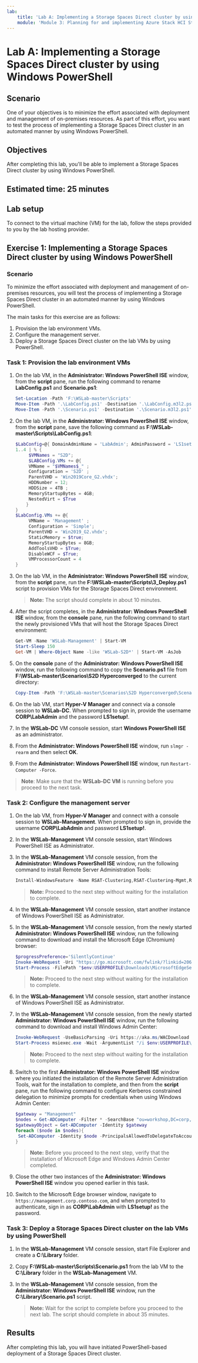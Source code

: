 ```yaml
---
lab:
    title: 'Lab A: Implementing a Storage Spaces Direct cluster by using Windows PowerShell'
    module: 'Module 3: Planning for and implementing Azure Stack HCI Storage'
---
```

# Lab A: Implementing a Storage Spaces Direct cluster by using Windows PowerShell

## Scenario

One of your objectives is to minimize the effort associated with deployment and management of on-premises resources. As part of this effort, you want to test the process of implementing a Storage Spaces Direct cluster in an automated manner by using Windows PowerShell.

## Objectives

After completing this lab, you'll be able to implement a Storage Spaces Direct cluster by using Windows PowerShell.

## Estimated time: 25 minutes

## Lab setup

To connect to the virtual machine (VM) for the lab, follow the steps provided to you by the lab hosting provider.

## Exercise 1: Implementing a Storage Spaces Direct cluster by using Windows PowerShell

### Scenario

To minimize the effort associated with deployment and management of on-premises resources, you will test the process of implementing a Storage Spaces Direct cluster in an automated manner by using Windows PowerShell.

The main tasks for this exercise are as follows:

1. Provision the lab environment VMs.
1. Configure the management server.
1. Deploy a Storage Spaces Direct cluster on the lab VMs by using PowerShell.

### Task 1: Provision the lab environment VMs

1. On the lab VM, in the **Administrator: Windows PowerShell ISE** window, from the **script** pane, run the following command to rename **LabConfig.ps1** and **Scenario.ps1**:

   ```powershell
   Set-Location -Path 'F:\WSLab-master\Scripts'
   Move-Item -Path '.\LabConfig.ps1' -Destination '.\LabConfig.m3l2.ps1' -Force
   Move-Item -Path '.\Scenario.ps1' -Destination '.\Scenario.m3l2.ps1' -Force
   ```

1. On the lab VM, in the **Administrator: Windows PowerShell ISE** window, from the **script** pane, save the following command as **F:\\WSLab-master\\Scripts\\LabConfig.ps1**:

   ```powershell
   $LabConfig=@{ DomainAdminName = 'LabAdmin'; AdminPassword = 'LS1setup!'; Prefix = 'WSLab-'; SecureBoot = $false; SwitchName = 'LabSwitch'; DCEdition = '4'; VMs = @();  InstallSCVMM = 'No'; PullServerDC = $false; Internet = $true ; AdditionalNetworksConfig = @(); EnableGuestServiceInterface = $true; AddToolsVHD = $True ; DisableWCF = $True }
   1..4 | % {
        $VMNames = "S2D";
        $LABConfig.VMs += @{
        VMName = "$VMNames$_" ;
        Configuration = 'S2D' ;
        ParentVHD = 'Win2019Core_G2.vhdx';
        HDDNumber = 12;
        HDDSize = 4TB ;
        MemoryStartupBytes = 4GB;
        NestedVirt = $True
       }
   }
   $LabConfig.VMs += @{
        VMName = 'Management' ;
        Configuration = 'Simple';
        ParentVHD = 'Win2019_G2.vhdx';
        StaticMemory = $true;
        MemoryStartupBytes = 8GB;
        AddToolsVHD = $True;
        DisableWCF = $True;
        VMProcessorCount = 4
   }
   ```

1. On the lab VM, in the **Administrator: Windows PowerShell ISE** window, from the **script** pane, run the **F:\\WSLab-master\\Scripts\\3_Deploy.ps1** script to provision VMs for the Storage Spaces Direct environment.

   > **Note:** The script should complete in about 10 minutes.

1. After the script completes, in the **Administrator: Windows PowerShell ISE** window, from the **console** pane, run the following command to start the newly provisioned VMs that will host the Storage Spaces Direct environment:

   ```powershell
   Get-VM -Name 'WSLab-Management' | Start-VM
   Start-Sleep 150
   Get-VM | Where-Object Name -like 'WSLab-S2D*' | Start-VM -AsJob
   ```

1. On the **console** pane of the **Administrator: Windows PowerShell ISE** window, run the following command to copy the **Scenario.ps1** file from **F:\\WSLab-master\\Scenarios\\S2D Hyperconverged** to the current directory:

   ```powershell
   Copy-Item -Path 'F:\WSLab-master\Scenarios\S2D Hyperconverged\Scenario.ps1' -Destination '.\'
   ```

1. On the lab VM, start **Hyper-V Manager** and connect via a console session to **WSLab-DC**. When prompted to sign in, provide the username **CORP\\LabAdmin** and the password **LS1setup!**.
1. In the **WSLab-DC** VM console session, start **Windows PowerShell ISE** as an administrator.
1. From the **Administrator: Windows PowerShell ISE** window, run `slmgr -rearm` and then select **OK**.
1. From the **Administrator: Windows PowerShell ISE** window, run `Restart-Computer -Force`.

 > **Note**: Make sure that the **WSLab-DC VM** is running before you proceed to the next task.

### Task 2: Configure the management server

1. On the lab VM, from **Hyper-V Manager** and connect with a console session to **WSLab-Management**. When prompted to sign in, provide the username **CORP\\LabAdmin** and password **LS1setup!**.
1. In the **WSLab-Management** VM console session, start Windows PowerShell ISE as Administrator.
1. In the **WSLab-Management** VM console session, from the **Administrator: Windows PowerShell ISE** window, run the following command to install Remote Server Administration Tools:

   ```powershell
   Install-WindowsFeature -Name RSAT-Clustering,RSAT-Clustering-Mgmt,RSAT-Clustering-PowerShell,RSAT-Hyper-V-Tools,RSAT-AD-PowerShell,RSAT-ADDS
   ```

   > **Note:** Proceed to the next step without waiting for the installation to complete.

1. In the **WSLab-Management** VM console session, start another instance of Windows PowerShell ISE as Administrator.
1. In the **WSLab-Management** VM console session, from the newly started **Administrator: Windows PowerShell ISE** window, run the following command to download and install the Microsoft Edge (Chromium) browser:

   ```powershell
   $progressPreference='SilentlyContinue'
   Invoke-WebRequest -Uri "https://go.microsoft.com/fwlink/?linkid=2069324&language=en-us&Consent=1" -UseBasicParsing -OutFile "$env:USERPROFILE\Downloads\MicrosoftEdgeSetup.exe"
   Start-Process -FilePath "$env:USERPROFILE\Downloads\MicrosoftEdgeSetup.exe" -Wait
   ```

   > **Note:** Proceed to the next step without waiting for the installation to complete.

1. In the **WSLab-Management** VM console session, start another instance of Windows PowerShell ISE as Administrator.
1. In the **WSLab-Management** VM console session, from the newly started **Administrator: Windows PowerShell ISE** window, run the following command to download and install Windows Admin Center:

   ```powershell
   Invoke-WebRequest -UseBasicParsing -Uri https://aka.ms/WACDownload -OutFile "$env:USERPROFILE\Downloads\WindowsAdminCenter.msi"
   Start-Process msiexec.exe -Wait -ArgumentList "/i $env:USERPROFILE\Downloads\WindowsAdminCenter.msi /qn /L*v waclog.txt REGISTRY_REDIRECT_PORT_80=1 SME_PORT=443 SSL_CERTIFICATE_OPTION=generate"
   ```

   > **Note:** Proceed to the next step without waiting for the installation to complete.

1. Switch to the first **Administrator: Windows PowerShell ISE** window where you initiated the installation of the Remote Server Administration Tools, wait for the installation to complete, and then from the **script** pane, run the following command to configure Kerberos constrained delegation to minimize prompts for credentials when using Windows Admin Center:

   ```powershell
   $gateway = "Management"
   $nodes = Get-ADComputer -Filter * -SearchBase "ou=workshop,DC=corp,dc=contoso,DC=com"
   $gatewayObject = Get-ADComputer -Identity $gateway
   foreach ($node in $nodes){
    Set-ADComputer -Identity $node -PrincipalsAllowedToDelegateToAccount $gatewayObject
   }
   ```

   > **Note:** Before you proceed to the next step, verify that the installation of Microsoft Edge and Windows Admin Center completed.

1. Close the other two instances of the **Administrator: Windows PowerShell ISE** window you opened earlier in this task.
1. Switch to the Microsoft Edge browser window, navigate to `https://management.corp.contoso.com`, and when prompted to authenticate, sign in as **CORP\\LabAdmin** with **LS1setup!** as the password.

### Task 3: Deploy a Storage Spaces Direct cluster on the lab VMs by using PowerShell

1. In the **WSLab-Management** VM console session, start File Explorer and create a **C:\\Library** folder.
1. Copy **F:\\WSLab-master\\Scripts\\Scenario.ps1** from the lab VM to the **C:\\Library** folder in the **WSLab-Management** VM.
1. In the **WSLab-Management** VM console session, from the **Administrator: Windows PowerShell ISE** window, run the **C:\\Library\\Scenario.ps1** script.

   > **Note:** Wait for the script to complete before you proceed to the next lab. The script should complete in about 35 minutes.
   
## Results

After completing this lab, you will have initiated PowerShell-based deployment of a Storage Spaces Direct cluster.
